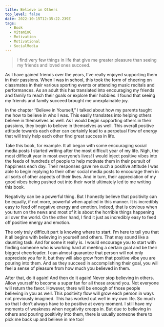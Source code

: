 ```yaml
---
title: Believe in Others
top_level: false
date: 2022-10-15T12:35:22.239Z
tags:
  - Book
  - VitaminG
  - Motivation
  - Motivational
  - SocialMedia
---
```

> I find very few things in life that give me greater pleasure than seeing my friends and loved ones succeed.

As I have gained friends over the years, I've really enjoyed supporting them in their passions. When I was in school, this took the form of cheering on classmates in their various sporting events or attending music recitals and performances. As an adult this has translated into encouraging my friends and family to reach their goals or explore their hobbies. I found that seeing my friends and family succeed brought me unexplainable joy.

In the chapter “Believe in Yourself,” I talked about how my parents taught me how to believe in who I was. This easily translates into helping others believe in themselves as well. As I would begin supporting others in their passions, they begin to believe in themselves as well. This overall positive attitude towards each other can certainly lead to a perpetual flow of energy that will truly help each other find great success in life.

Take this book, for example. It all began with some encouraging social media posts I started writing after the most difficult year of my life. Nigh, the most difficult year in most everyone’s lives! I would inject positive vibes into the feeds of hundreds of people to help motivate them in their pursuit of happiness each day. Their responses gave me such a positive attitude I was able to begin replying to their other social media posts to encourage them in all sorts of other aspects of their lives. And in turn, their appreciation of my good vibes being pushed out into their world ultimately led to me writing this book.

Negativity can be a powerful thing. But I honestly believe that positivity can be equally, if not more, powerful when applied in this manner. It is incredibly easy to feed off negative energy and emotion. Indeed, that is obvious when you turn on the news and most of it is about the horrible things happening all over the world. On the other hand, I find it just as incredibly easy to feed off positive energy and emotion.

The only truly difficult part is knowing where to start. I’m here to tell you that it all begins with believing in yourself and others. That may sound like a daunting task. And for some it really is. I would encourage you to start with finding someone who is working hard at meeting a certain goal and be their biggest cheerleader. I can almost guarantee that person will not only appreciate you for it, but they will also grow from that positive vibe you are pouring into them. And as they succeed in accomplishing their goal, you will feel a sense of pleasure from how much you believed in them.

After that, do it again! And then do it again! Never stop believing in others. Allow yourself to become a super fan for all those around you. Not everyone will return the favor. However, there will be enough of those people believing in you as well. This positivity flow will grow each person in ways not previously imagined. This has worked out well in my own life. So much so that I don’t always have to be positive at every moment. I still have my moments of weakness when negativity creeps in. But due to believing in others and pouring positivity into them, there is usually someone there to pick me back up and believe in me too!